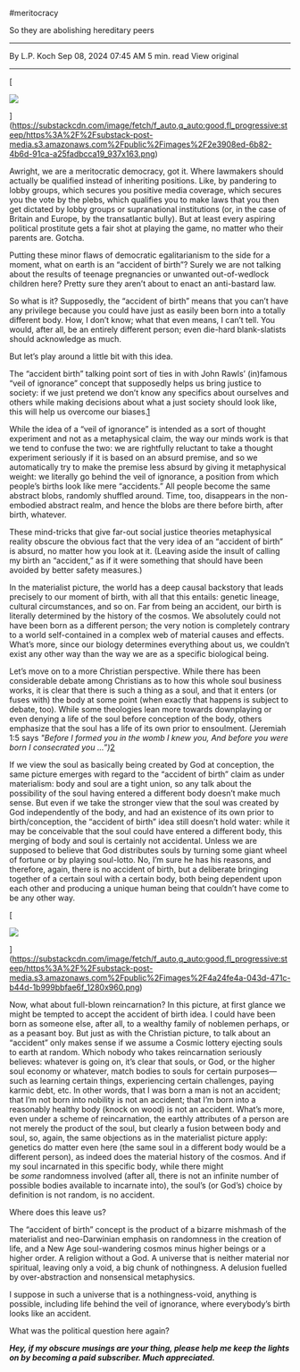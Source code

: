 #meritocracy


So they are abolishing hereditary peers

---

By L.P. Koch
Sep 08, 2024 07:45 AM
5 min. read
View original

---

[

![](https://substackcdn.com/image/fetch/w_1456,c_limit,f_auto,q_auto:good,fl_progressive:steep/https%3A%2F%2Fsubstack-post-media.s3.amazonaws.com%2Fpublic%2Fimages%2F2e3908ed-6b82-4b6d-91ca-a25fadbcca19_937x163.png)

](https://substackcdn.com/image/fetch/f_auto,q_auto:good,fl_progressive:steep/https%3A%2F%2Fsubstack-post-media.s3.amazonaws.com%2Fpublic%2Fimages%2F2e3908ed-6b82-4b6d-91ca-a25fadbcca19_937x163.png)

Awright, we are a meritocratic democracy, got it. Where lawmakers should actually be qualified instead of inheriting positions. Like, by pandering to lobby groups, which secures you positive media coverage, which secures you the vote by the plebs, which qualifies you to make laws that you then get dictated by lobby groups or supranational institutions (or, in the case of Britain and Europe, by the transatlantic bully). But at least every aspiring political prostitute gets a fair shot at playing the game, no matter who their parents are. Gotcha.

Putting these minor flaws of democratic egalitarianism to the side for a moment, what on earth is an “accident of birth”? Surely we are not talking about the results of teenage pregnancies or unwanted out-of-wedlock children here? Pretty sure they aren’t about to enact an anti-bastard law.

So what is it? Supposedly, the “accident of birth” means that you can’t have any privilege because you could have just as easily been born into a totally different body. How, I don’t know; what that even means, I can’t tell. You would, after all, be an entirely different person; even die-hard blank-slatists should acknowledge as much.

But let’s play around a little bit with this idea.

The “accident birth” talking point sort of ties in with John Rawls’ (in)famous “veil of ignorance” concept that supposedly helps us bring justice to society: if we just pretend we don’t know any specifics about ourselves and others while making decisions about what a just society should look like, this will help us overcome our biases.[1](https://luctalks.substack.com/p/wtf-is-an-accident-of-birth?utm_source=post-email-title&publication_id=830379&post_id=148442133&utm_campaign=email-post-title&isFreemail=true&r=7br8e&triedRedirect=true&utm_medium=email#footnote-1-148442133)

While the idea of a “veil of ignorance” is intended as a sort of thought experiment and not as a metaphysical claim, the way our minds work is that we tend to confuse the two: we are rightfully reluctant to take a thought experiment seriously if it is based on an absurd premise, and so we automatically try to make the premise less absurd by giving it metaphysical weight: we literally go behind the veil of ignorance, a position from which people’s births look like mere “accidents.” All people become the same abstract blobs, randomly shuffled around. Time, too, disappears in the non-embodied abstract realm, and hence the blobs are there before birth, after birth, whatever.

These mind-tricks that give far-out social justice theories metaphysical reality obscure the obvious fact that the very idea of an “accident of birth” is absurd, no matter how you look at it. (Leaving aside the insult of calling my birth an “accident,” as if it were something that should have been avoided by better safety measures.)

In the materialist picture, the world has a deep causal backstory that leads precisely to our moment of birth, with all that this entails: genetic lineage, cultural circumstances, and so on. Far from being an accident, our birth is literally determined by the history of the cosmos. We absolutely could not have been born as a different person; the very notion is completely contrary to a world self-contained in a complex web of material causes and effects. What’s more, since our biology determines everything about us, we couldn’t exist any other way than the way we are as a specific biological being.

Let’s move on to a more Christian perspective. While there has been considerable debate among Christians as to how this whole soul business works, it is clear that there is such a thing as a soul, and that it enters (or fuses with) the body at some point (when exactly that happens is subject to debate, too). While some theologies lean more towards downplaying or even denying a life of the soul before conception of the body, others emphasize that the soul has a life of its own prior to ensoulment. (Jeremiah 1:5 says _"Before I formed you in the womb I knew you, And before you were born I consecrated you …”)_[2](https://luctalks.substack.com/p/wtf-is-an-accident-of-birth?utm_source=post-email-title&publication_id=830379&post_id=148442133&utm_campaign=email-post-title&isFreemail=true&r=7br8e&triedRedirect=true&utm_medium=email#footnote-2-148442133)

If we view the soul as basically being created by God at conception, the same picture emerges with regard to the “accident of birth” claim as under materialism: body and soul are a tight union, so any talk about the possibility of the soul having entered a different body doesn’t make much sense. But even if we take the stronger view that the soul was created by God independently of the body, and had an existence of its own prior to birth/conception, the “accident of birth” idea still doesn’t hold water: while it may be conceivable that the soul could have entered a different body, this merging of body and soul is certainly not accidental. Unless we are supposed to believe that God distributes souls by turning some giant wheel of fortune or by playing soul-lotto. No, I’m sure he has his reasons, and therefore, again, there is no accident of birth, but a deliberate bringing together of a certain soul with a certain body, both being dependent upon each other and producing a unique human being that couldn’t have come to be any other way.

[

![](https://substackcdn.com/image/fetch/w_1456,c_limit,f_auto,q_auto:good,fl_progressive:steep/https%3A%2F%2Fsubstack-post-media.s3.amazonaws.com%2Fpublic%2Fimages%2F4a24fe4a-043d-471c-b44d-1b999bbfae6f_1280x960.png)

](https://substackcdn.com/image/fetch/f_auto,q_auto:good,fl_progressive:steep/https%3A%2F%2Fsubstack-post-media.s3.amazonaws.com%2Fpublic%2Fimages%2F4a24fe4a-043d-471c-b44d-1b999bbfae6f_1280x960.png)

Now, what about full-blown reincarnation? In this picture, at first glance we might be tempted to accept the accident of birth idea. I could have been born as someone else, after all, to a wealthy family of noblemen perhaps, or as a peasant boy. But just as with the Christian picture, to talk about an “accident” only makes sense if we assume a Cosmic lottery ejecting souls to earth at random. Which nobody who takes reincarnation seriously believes: whatever is going on, it’s clear that souls, or God, or the higher soul economy or whatever, match bodies to souls for certain purposes—such as learning certain things, experiencing certain challenges, paying karmic debt, etc. In other words, that I was born a man is not an accident; that I’m not born into nobility is not an accident; that I’m born into a reasonably healthy body (knock on wood) is not an accident. What’s more, even under a scheme of reincarnation, the earthly attributes of a person are not merely the product of the soul, but clearly a fusion between body and soul, so, again, the same objections as in the materialist picture apply: genetics do matter even here (the same soul in a different body would be a different person), as indeed does the material history of the cosmos. And if my soul incarnated in this specific body, while there might be _some_ randomness involved (after all, there is not an infinite number of possible bodies available to incarnate into), the soul’s (or God’s) choice by definition is not random, is no accident.

Where does this leave us?

The “accident of birth” concept is the product of a bizarre mishmash of the materialist and neo-Darwinian emphasis on randomness in the creation of life, and a New Age soul-wandering cosmos minus higher beings or a higher order. A religion without a God. A universe that is neither material nor spiritual, leaving only a void, a big chunk of nothingness. A delusion fuelled by over-abstraction and nonsensical metaphysics.

I suppose in such a universe that is a nothingness-void, anything is possible, including life behind the veil of ignorance, where everybody’s birth looks like an accident.

What was the political question here again?

_**Hey, if my obscure musings are your thing, please help me keep the lights on by becoming a paid subscriber. Much appreciated.**_